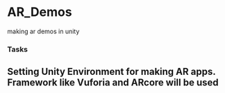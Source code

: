 # AR_Demos
 making ar demos in unity

<H3>Tasks<H2>
Setting Unity Environment for making AR apps. Framework like Vuforia and ARcore will be used
